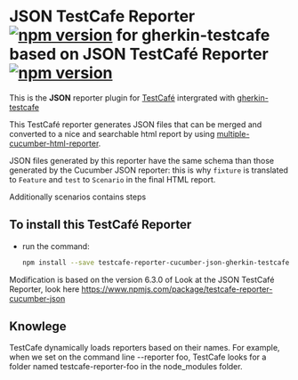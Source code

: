 # JSON TestCafe Reporter [![npm version](https://img.shields.io/npm/v/testcafe-reporter-cucumber-json.svg)](https://www.npmjs.com/package/gherkin-testcafe-reporter-cucumber-json) for gherkin-testcafe based on JSON TestCafé Reporter [![npm version](https://img.shields.io/npm/v/testcafe-reporter-cucumber-json.svg)](https://www.npmjs.com/package/testcafe-reporter-cucumber-json)

This is the **JSON** reporter plugin for [TestCafé](http://devexpress.github.io/testcafe) intergrated with [gherkin-testcafe](https://www.npmjs.com/package/gherkin-testcafe)

This TestCafé reporter generates JSON files that can be merged and converted to a nice and searchable html report by using [multiple-cucumber-html-reporter](https://github.com/wswebcreation/multiple-cucumber-html-reporter).

JSON files generated by this reporter have the same schema than those generated by the Cucumber JSON reporter: this is why `fixture` is translated to `Feature` and `test` to `Scenario` in the final HTML report.

Additionally scenarios contains steps

## To install this TestCafé Reporter

- run the command:

  ```sh
  npm install --save testcafe-reporter-cucumber-json-gherkin-testcafe
  ```

Modification is based on the version 6.3.0 of Look at the JSON TestCafé Reporter, look here https://www.npmjs.com/package/testcafe-reporter-cucumber-json

## Knowlege

TestCafe dynamically loads reporters based on their names. For example, when we set on the command line --reporter foo, TestCafe looks for a folder named testcafe-reporter-foo in the node_modules folder.
